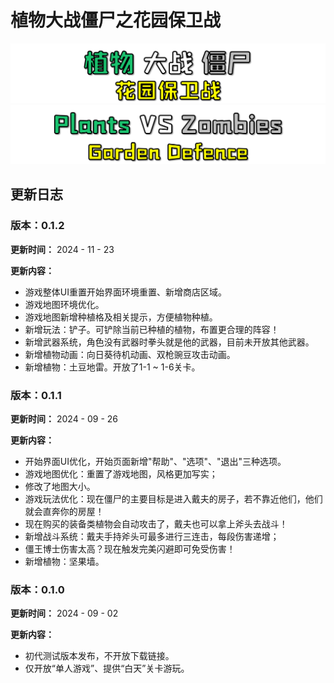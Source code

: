 # 植物大战僵尸之花园保卫战

<img src="MDimage/tittle_cn.png" alt="Tittle" style="zoom:80%;" />

<img src="MDimage/tittle_en.png" alt="titile_en" style="zoom: 67%;" />

## 更新日志

### 版本：0.1.2

**更新时间：** 2024 - 11 - 23

**更新内容：**

*   游戏整体UI重置开始界面环境重置、新增商店区域。
*   游戏地图环境优化。
*   游戏地图新增种植格及相关提示，方便植物种植。
*   新增玩法：铲子。可铲除当前已种植的植物，布置更合理的阵容！
*   新增武器系统，角色没有武器时拳头就是他的武器，目前未开放其他武器。
*   新增植物动画：向日葵待机动画、双枪豌豆攻击动画。
*   新增植物：土豆地雷。开放了1-1 ~ 1-6关卡。

### 版本：0.1.1

**更新时间：** 2024 - 09 - 26

**更新内容：**

*   开始界面UI优化，开始页面新增"帮助"、"选项"、"退出"三种选项。
*   游戏地图优化：重置了游戏地图，风格更加写实；
*   修改了地图大小。
*   游戏玩法优化：现在僵尸的主要目标是进入戴夫的房子，若不靠近他们，他们就会直奔你的房屋！
*   现在购买的装备类植物会自动攻击了，戴夫也可以拿上斧头去战斗！
*   新增战斗系统：戴夫手持斧头可最多进行三连击，每段伤害递增；
*   僵王博士伤害太高？现在触发完美闪避即可免受伤害！
*   新增植物：坚果墙。

### 版本：0.1.0

**更新时间：** 2024 - 09 - 02

**更新内容：**

*   初代测试版本发布，不开放下载链接。
*   仅开放“单人游戏”、提供“白天”关卡游玩。



